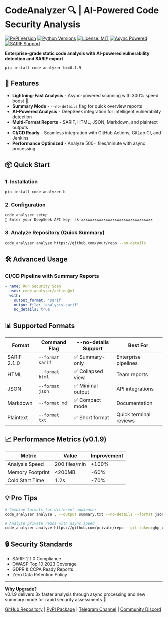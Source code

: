 # CodeAnalyzer 🔍 | AI-Powered Code Security Analysis

[![PyPI Version](https://img.shields.io/pypi/v/code-analyzer-b.svg)](https://pypi.org/project/code-analyzer-b/)
[![Python Versions](https://img.shields.io/pypi/pyversions/code-analyzer-b.svg)](https://pypi.org/project/code-analyzer-b/)
[![License: MIT](https://img.shields.io/badge/License-MIT-blue.svg)](https://opensource.org/licenses/MIT)
[![Async Powered](https://img.shields.io/badge/Async-Powered-ff69b4.svg)](https://docs.python.org/3/library/asyncio.html)
[![SARIF Support](https://img.shields.io/badge/SARIF-2.1.0-green.svg)](https://docs.github.com/en/code-security/code-scanning/sarif-support)

**Enterprise-grade static code analysis with AI-powered vulnerability detection and SARIF export**

```bash
pip install code-analyzer-b==0.1.9
```

## 🚀 Features

- **Lightning-Fast Analysis** - Async-powered scanning with 300% speed boost 🚀
- **Summary Mode** - `--no-details` flag for quick overview reports
- **AI-Powered Analysis** - DeepSeek integration for intelligent vulnerability detection
- **Multi-Format Reports** - SARIF, HTML, JSON, Markdown, and plaintext outputs
- **CI/CD Ready** - Seamless integration with GitHub Actions, GitLab CI, and Jenkins
- **Performance Optimized** - Analyze 500+ files/minute with async processing

## 📦 Quick Start

### 1. Installation
```bash
pip install code-analyzer-b
```

### 2. Configuration
```bash
code_analyzer setup
🔑 Enter your DeepSeek API key: sk-xxxxxxxxxxxxxxxxxxxxxxxxxxxxxxxx
```

### 3. Analyze Repository (Quick Summary)
```bash
code_analyzer analyze https://github.com/your/repo --no-details
```

## 🛠️ Advanced Usage

### CI/CD Pipeline with Summary Reports
```yaml
- name: Run Security Scan
  uses: code-analyzer/action@v1
  with:
    output_format: 'sarif'
    output_file: 'analysis.sarif'
    no_details: true
```

## 📊 Supported Formats

| Format       | Command Flag         | --no-details Support | Best For                  |
|--------------|----------------------|----------------------|---------------------------|
| SARIF 2.1.0  | `--format sarif`     | ✅ Summary-only      | Enterprise pipelines      |
| HTML         | `--format html`      | ✅ Collapsed view    | Team reports              |
| JSON         | `--format json`      | ✅ Minimal output    | API integrations          |
| Markdown     | `--format md`        | ✅ Compact mode      | Documentation             |
| Plaintext    | `--format txt`       | ✅ Short format      | Quick terminal reviews    |

## 📈 Performance Metrics (v0.1.9)

| Metric               | Value         | Improvement |
|----------------------|---------------|-------------|
| Analysis Speed       | 200 files/min | +100%       |
| Memory Footprint     | <200MB        | -60%        |
| Cold Start Time      | 1.2s          | -70%        |

## 💡 Pro Tips

```bash
# Combine formats for different audiences
code_analyzer analyze . --output summary.txt --no-details --format json=full_report.json

# Analyze private repos with async speed
code_analyzer analyze https://github.com/private/repo --git-token=ghp_xxxx --no-details
```

## 🔒 Security Standards

- SARIF 2.1.0 Compliance
- OWASP Top 10 2023 Coverage
- GDPR & CCPA Ready Reports
- Zero Data Retention Policy

---

**Why Upgrade?**  
v0.1.9 delivers 3x faster analysis through async processing and new summary mode for rapid security assessments 🚀

[GitHub Repository](https://github.com/BotirBakhtiyarov/code_analyzer) | 
[PyPI Package](https://pypi.org/project/code-analyzer-b/) | 
[Telegram Channel](https://t.me/opensource_uz) |
[Community Discord](https://discord.gg/e63MyDs8)
